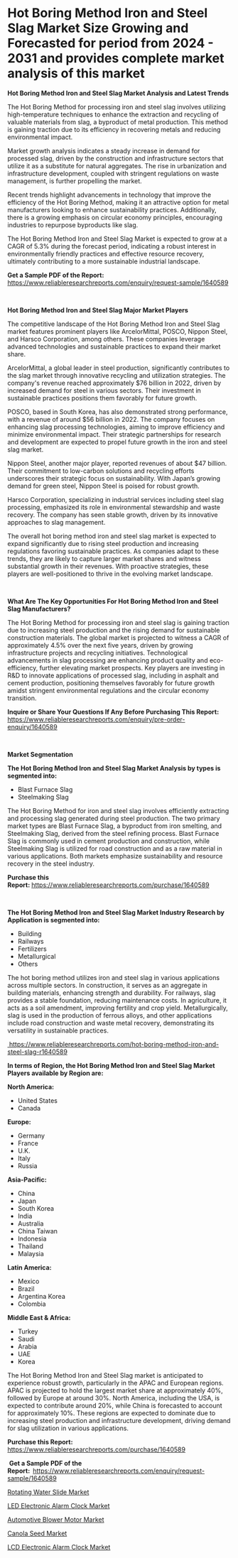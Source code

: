 <p><h1>Hot Boring Method Iron and Steel Slag Market Size Growing and Forecasted for period from 2024 - 2031 and provides complete market analysis of this market</h1></p><p><strong>Hot Boring Method Iron and Steel Slag Market Analysis and Latest Trends</strong></p>
<p><p>The Hot Boring Method for processing iron and steel slag involves utilizing high-temperature techniques to enhance the extraction and recycling of valuable materials from slag, a byproduct of metal production. This method is gaining traction due to its efficiency in recovering metals and reducing environmental impact.</p><p>Market growth analysis indicates a steady increase in demand for processed slag, driven by the construction and infrastructure sectors that utilize it as a substitute for natural aggregates. The rise in urbanization and infrastructure development, coupled with stringent regulations on waste management, is further propelling the market.</p><p>Recent trends highlight advancements in technology that improve the efficiency of the Hot Boring Method, making it an attractive option for metal manufacturers looking to enhance sustainability practices. Additionally, there is a growing emphasis on circular economy principles, encouraging industries to repurpose byproducts like slag.</p><p>The Hot Boring Method Iron and Steel Slag Market is expected to grow at a CAGR of 5.3% during the forecast period, indicating a robust interest in environmentally friendly practices and effective resource recovery, ultimately contributing to a more sustainable industrial landscape.</p></p>
<p><strong>Get a Sample PDF of the Report:&nbsp;</strong> <a href="https://www.reliableresearchreports.com/enquiry/request-sample/1640589?utm_campaign=31&utm_medium=2&utm_source=Github&utm_content=ia&utm_term=25092024&utm_id=hot-boring-method-iron-and-steel-slag">https://www.reliableresearchreports.com/enquiry/request-sample/1640589</a></p>
<p>&nbsp;</p>
<p><strong>Hot Boring Method Iron and Steel Slag Major Market Players</strong></p>
<p><p>The competitive landscape of the Hot Boring Method Iron and Steel Slag market features prominent players like ArcelorMittal, POSCO, Nippon Steel, and Harsco Corporation, among others. These companies leverage advanced technologies and sustainable practices to expand their market share.</p><p>ArcelorMittal, a global leader in steel production, significantly contributes to the slag market through innovative recycling and utilization strategies. The company's revenue reached approximately $76 billion in 2022, driven by increased demand for steel in various sectors. Their investment in sustainable practices positions them favorably for future growth.</p><p>POSCO, based in South Korea, has also demonstrated strong performance, with a revenue of around $56 billion in 2022. The company focuses on enhancing slag processing technologies, aiming to improve efficiency and minimize environmental impact. Their strategic partnerships for research and development are expected to propel future growth in the iron and steel slag market.</p><p>Nippon Steel, another major player, reported revenues of about $47 billion. Their commitment to low-carbon solutions and recycling efforts underscores their strategic focus on sustainability. With Japan’s growing demand for green steel, Nippon Steel is poised for robust growth.</p><p>Harsco Corporation, specializing in industrial services including steel slag processing, emphasized its role in environmental stewardship and waste recovery. The company has seen stable growth, driven by its innovative approaches to slag management.</p><p>The overall hot boring method iron and steel slag market is expected to expand significantly due to rising steel production and increasing regulations favoring sustainable practices. As companies adapt to these trends, they are likely to capture larger market shares and witness substantial growth in their revenues. With proactive strategies, these players are well-positioned to thrive in the evolving market landscape.</p></p>
<p>&nbsp;</p>
<p><strong>What Are The Key Opportunities For Hot Boring Method Iron and Steel Slag Manufacturers?</strong></p>
<p><p>The Hot Boring Method for processing iron and steel slag is gaining traction due to increasing steel production and the rising demand for sustainable construction materials. The global market is projected to witness a CAGR of approximately 4.5% over the next five years, driven by growing infrastructure projects and recycling initiatives. Technological advancements in slag processing are enhancing product quality and eco-efficiency, further elevating market prospects. Key players are investing in R&D to innovate applications of processed slag, including in asphalt and cement production, positioning themselves favorably for future growth amidst stringent environmental regulations and the circular economy transition.</p></p>
<p><strong>Inquire or Share Your Questions If Any Before Purchasing This Report:</strong> <a href="https://www.reliableresearchreports.com/enquiry/pre-order-enquiry/1640589?utm_campaign=31&utm_medium=2&utm_source=Github&utm_content=ia&utm_term=25092024&utm_id=hot-boring-method-iron-and-steel-slag">https://www.reliableresearchreports.com/enquiry/pre-order-enquiry/1640589</a></p>
<p>&nbsp;</p>
<p><strong>Market Segmentation</strong></p>
<p><strong>The Hot Boring Method Iron and Steel Slag Market Analysis by types is segmented into:</strong></p>
<p><ul><li>Blast Furnace Slag</li><li>Steelmaking Slag</li></ul></p>
<p><p>The Hot Boring Method for iron and steel slag involves efficiently extracting and processing slag generated during steel production. The two primary market types are Blast Furnace Slag, a byproduct from iron smelting, and Steelmaking Slag, derived from the steel refining process. Blast Furnace Slag is commonly used in cement production and construction, while Steelmaking Slag is utilized for road construction and as a raw material in various applications. Both markets emphasize sustainability and resource recovery in the steel industry.</p></p>
<p><strong>Purchase this Report:&nbsp;</strong><a href="https://www.reliableresearchreports.com/purchase/1640589?utm_campaign=31&utm_medium=2&utm_source=Github&utm_content=ia&utm_term=25092024&utm_id=hot-boring-method-iron-and-steel-slag">https://www.reliableresearchreports.com/purchase/1640589</a></p>
<p>&nbsp;</p>
<p><strong>The Hot Boring Method Iron and Steel Slag Market Industry Research by Application is segmented into:</strong></p>
<p><ul><li>Building</li><li>Railways</li><li>Fertilizers</li><li>Metallurgical</li><li>Others</li></ul></p>
<p><p>The hot boring method utilizes iron and steel slag in various applications across multiple sectors. In construction, it serves as an aggregate in building materials, enhancing strength and durability. For railways, slag provides a stable foundation, reducing maintenance costs. In agriculture, it acts as a soil amendment, improving fertility and crop yield. Metallurgically, slag is used in the production of ferrous alloys, and other applications include road construction and waste metal recovery, demonstrating its versatility in sustainable practices.</p></p>
<p><a href="https://www.reliableresearchreports.com/hot-boring-method-iron-and-steel-slag-r1640589?utm_campaign=31&utm_medium=2&utm_source=Github&utm_content=ia&utm_term=25092024&utm_id=hot-boring-method-iron-and-steel-slag">&nbsp;https://www.reliableresearchreports.com/hot-boring-method-iron-and-steel-slag-r1640589</a></p>
<p><strong>In terms of Region, the Hot Boring Method Iron and Steel Slag Market Players available by Region are:</strong></p>
<p>
    <p> <strong> North America: </strong>
        <ul>
            <li>United States</li>
            <li>Canada</li>
        </ul>
        </p> 
    <p> <strong> Europe: </strong>
        <ul>
            <li>Germany</li>
            <li>France</li>
            <li>U.K.</li>
            <li>Italy</li>
            <li>Russia</li>
        </ul>
        </p> 
    <p> <strong> Asia-Pacific: </strong>
        <ul>
            <li>China</li>
            <li>Japan</li>
            <li>South Korea</li>
            <li>India</li>
            <li>Australia</li>
            <li>China Taiwan</li>
            <li>Indonesia</li>
            <li>Thailand</li>
            <li>Malaysia</li>
        </ul>
        </p> 
    <p> <strong> Latin America: </strong>
        <ul>
            <li>Mexico</li>
            <li>Brazil</li>
            <li>Argentina Korea</li>
            <li>Colombia</li>
        </ul>
        </p> 
    <p> <strong> Middle East & Africa: </strong>
        <ul>
            <li>Turkey</li>
            <li>Saudi</li>
            <li>Arabia</li>
            <li>UAE</li>
            <li>Korea</li>
        </ul>
    </p>
    </p>
<p><p>The Hot Boring Method Iron and Steel Slag market is anticipated to experience robust growth, particularly in the APAC and European regions. APAC is projected to hold the largest market share at approximately 40%, followed by Europe at around 30%. North America, including the USA, is expected to contribute around 20%, while China is forecasted to account for approximately 10%. These regions are expected to dominate due to increasing steel production and infrastructure development, driving demand for slag utilization in various applications.</p></p>
<p><strong>Purchase this Report: </strong><a href="https://www.reliableresearchreports.com/purchase/1640589?utm_campaign=31&utm_medium=2&utm_source=Github&utm_content=ia&utm_term=25092024&utm_id=hot-boring-method-iron-and-steel-slag">https://www.reliableresearchreports.com/purchase/1640589</a></p>
<p>&nbsp;<strong>Get a Sample PDF of the Report:&nbsp;&nbsp;</strong><a href="https://www.reliableresearchreports.com/enquiry/request-sample/1640589?utm_campaign=31&utm_medium=2&utm_source=Github&utm_content=ia&utm_term=25092024&utm_id=hot-boring-method-iron-and-steel-slag">https://www.reliableresearchreports.com/enquiry/request-sample/1640589</a></p>
<p><strong></strong></p>
<p><p><a href="https://issuu.com/reportprime-2/docs/rotating-water-slide-market-size-20_ca929324e0b567?utm_campaign=31&utm_medium=2&utm_source=Github&utm_content=ia&utm_term=25092024&utm_id=hot-boring-method-iron-and-steel-slag">Rotating Water Slide Market</a></p><p><a href="https://github.com/MonroeBullock54/Market-Research-Report-List-1/blob/main/led-electronic-alarm-clock-market.md?utm_campaign=31&utm_medium=2&utm_source=Github&utm_content=ia&utm_term=25092024&utm_id=hot-boring-method-iron-and-steel-slag">LED Electronic Alarm Clock Market</a></p><p><a href="https://www.linkedin.com/pulse/automotive-blower-motor-market-outlook-share-analysis-growth-tfhgf?utm_campaign=31&utm_medium=2&utm_source=Github&utm_content=ia&utm_term=25092024&utm_id=hot-boring-method-iron-and-steel-slag">Automotive Blower Motor Market</a></p><p><a href="https://www.linkedin.com/pulse/canola-seed-market-size-segmentation-trends-growth-analysis-62fkf?utm_campaign=31&utm_medium=2&utm_source=Github&utm_content=ia&utm_term=25092024&utm_id=hot-boring-method-iron-and-steel-slag">Canola Seed Market</a></p><p><a href="https://github.com/MegiBogdani1953/Market-Research-Report-List-1/blob/main/lcd-electronic-alarm-clock-market.md?utm_campaign=31&utm_medium=2&utm_source=Github&utm_content=ia&utm_term=25092024&utm_id=hot-boring-method-iron-and-steel-slag">LCD Electronic Alarm Clock Market</a></p></p>